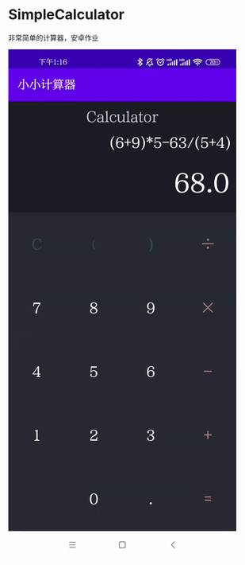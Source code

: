 # SimpleCalculator
非常简单的计算器，安卓作业

![](https://raw.githubusercontent.com/kagangtuya-star/picgo1/main/3f3eccd1a80e129613e0743bdb9a464.jpg)

